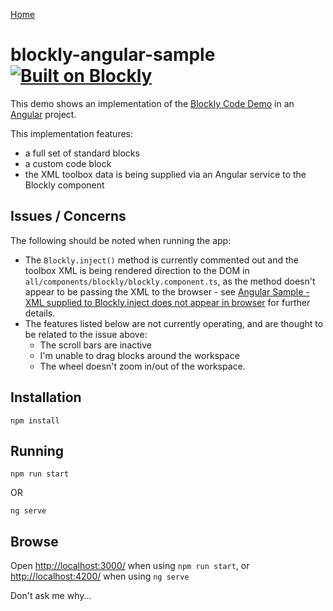 [Home](../README.md)

# blockly-angular-sample [![Built on Blockly](https://tinyurl.com/built-on-blockly)](https://github.com/google/blockly)

This demo shows an implementation of the [Blockly Code Demo](https://blockly-demo.appspot.com/static/demos/code/index.html) in an [Angular](https://angular.io/) project.

This implementation features:

- a full set of standard blocks
- a custom code block
- the XML toolbox data is being supplied via an Angular service to the Blockly component

## Issues / Concerns

The following should be noted when running the app:

- The `Blockly.inject()` method is currently commented out and the toolbox XML is being rendered direction to the DOM in `all/components/blockly/blockly.component.ts`, as the method doesn't appear to be passing the XML to the browser - see [Angular Sample - XML supplied to Blockly.inject does not appear in browser](https://github.com/google/blockly-samples/issues/50) for further details.
- The features listed below are not currently operating, and are thought to be related to the issue above:
  - The scroll bars are inactive
  - I'm unable to drag blocks around the workspace
  - The wheel doesn't zoom in/out of the workspace.

## Installation

```
npm install
```

## Running

```
npm run start
```

OR

```
ng serve
```

## Browse

Open [http://localhost:3000/](http://localhost:3000/) when using `npm run start`, or [http://localhost:4200/](http://localhost:4200/) when using `ng serve`

Don't ask me why...
